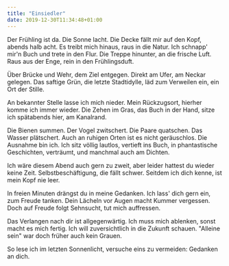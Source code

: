 ```yaml
---
title: "Einsiedler"
date: 2019-12-30T11:34:48+01:00
---
```


Der Frühling ist da. Die Sonne lacht.
Die Decke fällt mir auf den Kopf, abends halb acht.
Es treibt mich hinaus, raus in die Natur.
Ich schnapp' mir'n Buch und trete in den Flur.
Die Treppe hinunter, an die frische Luft.
Raus aus der Enge, rein in den Frühlingsduft.

Über Brücke und Wehr, dem Ziel entgegen.
Direkt am Ufer, am Neckar gelegen.
Das saftige Grün, die letzte Stadtidylle,
läd zum Verweilen ein, ein Ort der Stille.

An bekannter Stelle lasse ich mich nieder.
Mein Rückzugsort, hierher komme ich immer wieder.
Die Zehen im Gras, das Buch in der Hand,
sitze ich spätabends hier, am Kanalrand.

Die Bienen summen. Der Vogel zwitschert.
Die Paare quatschen. Das Wasser plätschert.
Auch an ruhigen Orten ist es nicht geräuschlos.
Die Ausnahme bin ich. Ich sitz völlig lautlos,
vertieft ins Buch, in phantastische Geschichten,
verträumt, und manchmal auch am Dichten.

Ich wäre diesem Abend auch gern zu zweit,
aber leider hattest du wieder keine Zeit.
Selbstbeschäftigung, die fällt schwer.
Seitdem ich dich kenne, ist mein Kopf nie leer.

In freien Minuten drängst du in meine Gedanken.
Ich lass' dich gern ein, zum Freude tanken.
Dein Lächeln vor Augen macht Kummer vergessen.
Doch auf Freude folgt Sehnsucht, tut mich auffressen.

Das Verlangen nach dir ist allgegenwärtig.
Ich muss mich ablenken, sonst macht es mich fertig.
Ich will zuversichtlich in die Zukunft schauen.
"Alleine sein" war doch früher auch kein Grauen.

So lese ich im letzten Sonnenlicht,
versuche eins zu vermeiden: Gedanken an dich.
